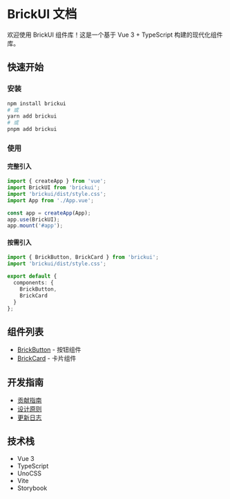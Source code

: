 # BrickUI 文档

欢迎使用 BrickUI 组件库！这是一个基于 Vue 3 + TypeScript 构建的现代化组件库。

## 快速开始

### 安装

```bash
npm install brickui
# 或
yarn add brickui
# 或
pnpm add brickui
```

### 使用

#### 完整引入

```typescript
import { createApp } from 'vue';
import BrickUI from 'brickui';
import 'brickui/dist/style.css';
import App from './App.vue';

const app = createApp(App);
app.use(BrickUI);
app.mount('#app');
```

#### 按需引入

```typescript
import { BrickButton, BrickCard } from 'brickui';
import 'brickui/dist/style.css';

export default {
  components: {
    BrickButton,
    BrickCard
  }
};
```

## 组件列表

- [BrickButton](./components/button.md) - 按钮组件
- [BrickCard](./components/card.md) - 卡片组件

## 开发指南

- [贡献指南](./contributing.md)
- [设计原则](./design-principles.md)
- [更新日志](../CHANGELOG.md)

## 技术栈

- Vue 3
- TypeScript
- UnoCSS
- Vite
- Storybook
